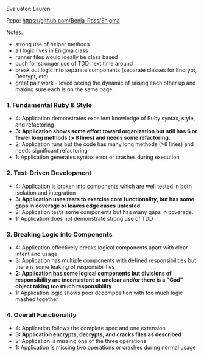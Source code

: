 Evaluator: Lauren

Repo: https://github.com/Benja-Ross/Enigma

Notes:

* strong use of helper methods
* all logic lives in Enigma class
* runner files would ideally be class based
* push for stronger use of TDD next time around
* break out logic into separate components (separate classes for Encrypt, Decrypt, etc)
* great pair work - loved seeing the dynamic of raising each other up and making sure each is on the same page.

### 1. Fundamental Ruby & Style

* 4:  Application demonstrates excellent knowledge of Ruby syntax, style, and refactoring
* **3:  Application shows some effort toward organization but still has 6 or fewer long methods (> 8 lines) and needs some refactoring.**
* 2:  Application runs but the code has many long methods (>8 lines) and needs significant refactoring
* 1:  Application generates syntax error or crashes during execution

### 2. Test-Driven Development

* 4: Application is broken into components which are well tested in both isolation and integration
* **3: Application uses tests to exercise core functionality, but has some gaps in coverage or leaves edge cases untested.**
* 2: Application tests some components but has many gaps in coverage.
* 1: Application does not demonstrate strong use of TDD

### 3. Breaking Logic into Components

* 4: Application effectively breaks logical components apart with clear intent and usage
* 3: Application has multiple components with defined responsibilities but there is some leaking of responsibilities
* **2: Application has some logical components but divisions of responsibility are inconsistent or unclear and/or there is a "God" object taking too much responsibility**
* 1: Application logic shows poor decomposition with too much logic mashed together

### 4. Overall Functionality

* 4: Application follows the complete spec and one extension
* **3: Application encrypts, decrypts, and cracks files as described**
* 2: Application is missing one of the three operations
* 1: Application is missing two operations or crashes during normal usage
